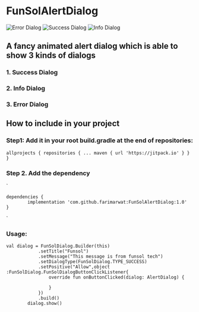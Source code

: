 # FunSolAlertDialog
![Error Dialog](error.png)
![Success Dialog](success.png)
![Info Dialog](info.png)

## A fancy animated alert dialog which is able to show 3 kinds of dialogs
### 1. Success Dialog
### 2. Info Dialog
### 3. Error Dialog

## How to include in your project

### Step1: Add it in your root build.gradle at the end of repositories:
`allprojects {
		repositories {
			...
			maven { url 'https://jitpack.io' }
		}
	}` 
  
  ### Step 2. Add the dependency
  `

	dependencies {
	        implementation 'com.github.farimarwat:FunSolAlertDialog:1.0'
	}

`
### Usage:

```
val dialog = FunSolDialog.Builder(this)
            .setTitle("Funsol")
            .setMessage("This message is from funsol tech")
            .setDialogType(FunSolDialog.TYPE_SUCCESS)
            .setPositive("Allow",object :FunSolDialog.FunSolDialogButtonClickListener{
                override fun onButtonClicked(dialog: AlertDialog) {

                }
            })
            .build()
        dialog.show()
```
